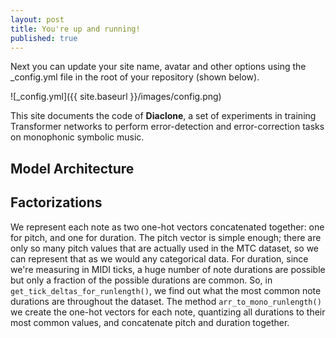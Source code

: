 ```yaml
---
layout: post
title: You're up and running!
published: true
---
```


Next you can update your site name, avatar and other options using the _config.yml file in the root of your repository (shown below).

![_config.yml]({{ site.baseurl }}/images/config.png)

This site documents the code of **Diaclone**, a set of experiments in training Transformer networks to perform error-detection and error-correction tasks on monophonic symbolic music.

## Model Architecture





## Factorizations

We represent each note as two one-hot vectors concatenated together: one for pitch, and one for duration. The pitch vector is simple enough; there are only so many pitch values that are actually used in the MTC dataset, so we can represent that as we would any categorical data. For duration, since we're measuring in MIDI ticks, a huge number of note durations are possible but only a fraction of the possible durations are common. So, in `get_tick_deltas_for_runlength()`, we find out what the most common note durations are throughout the dataset. The method `arr_to_mono_runlength()` we create the one-hot vectors for each note, quantizing all durations to their most common values, and concatenate pitch and duration together.
